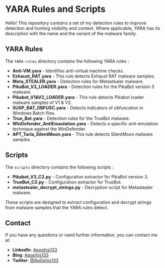# YARA Rules and Scripts

Hello! This repository contains a set of my detection rules to improve detection and hunting visibility and context. Where applicable, YARA has its description with the name and the variant of the malware family.

## YARA Rules

The `YARA-rules` directory contains the following YARA rules :
- **Anti-VM.yara** - Identifies anti-virtual machine checks.
- **Exhaust_RAT.yara** - This rule detects Exhaust RAT malware samples.
- **Meta_STEALER.yara** - Detection rules for Metastealer malware.
- **PikaBot_V3_LOADER.yara** - Detection rules for the PikaBot version 3 malware.
- **Pikabot_V1&V2_LOADER.yara** - This rule detects Pikabot loader malware samples of V1 & V2.
- **SUSP_BAT_OBFUSC.yara** - Detects indicators of obfuscation in Windows Batch files.
- **True_Bot.yara** - Detection rules for the TrueBot malware.
- **WinDefender_AntiEmaulation.yara** - Detects a specific anti-emulation technique against the WinDefender.
- **APT_Turla_SilentMoon.yara** - This rule detects SilentMoon malware samples.


## Scripts

The `scripts` directory contains the following scripts :

- **Pikabot_V3_C2.py** - Configuration extractor for PikaBot version 3.
- **TrueBot_C2.py** - Configuration extractor for TrueBot.
- **metastealer_decrypt_strings.py** - Decryption script for Metastealer malware.

These scripts are designed to extract configuration and decrypt strings from malware samples that the YARA rules detect.

## Contact

If you have any questions or need further information, you can contact me at:

- **LinkedIn**: [Apophis133](https://www.linkedin.com/in/apophis133)
- **Blog**: [Apophis133](https://apophis133.medium.com)
- **Twitter**: [@Ap0phis133](https://x.com/Ap0phis133)
